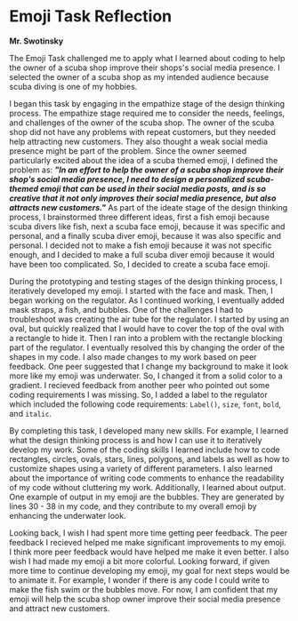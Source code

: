 # Emoji Task Reflection

**Mr. Swotinsky**

The Emoji Task challenged me to apply what I learned about coding to help the owner of a scuba shop improve their shops's social media presence.  I selected the owner of a scuba shop as my intended audience because scuba diving is one of my hobbies.  

I began this task by engaging in the empathize stage of the design thinking process.  The empathize stage required me to consider the needs, feelings, and challenges of the owner of the scuba shop.  The owner of the scuba shop did not have any problems with repeat customers, but they needed help attracting new customers.  They also thought a weak social media presence might be part of the problem.  Since the owner seemed particularly excited about the idea of a scuba themed emoji, I defined the problem as: ***"In an effort to help the owner of a scuba shop improve their shop's social media presence, I need to design a personalized scuba-themed emoji that can be used in their social media posts, and is so creative that it not only improves their social media presence, but also attracts new customers."*** As part of the ideate stage of the design thinking process, I brainstormed three different ideas, first a fish emoji because scuba divers like fish, next a scuba face emoji, because it was specific and personal, and a finally scuba diver emoji, because it was also specific and personal.  I decided not to make a fish emoji because it was not specific enough, and I decided to make a full scuba diver emoji because it would have been too complicated.  So, I decided to create a scuba face emoji.

During the prototyping and testing stages of the design thinking process, I iteratively developed my emoji.  I started with the face and mask.  Then, I began working on the regulator.  As I continued working, I eventually added mask straps, a fish, and bubbles.  One of the challenges I had to troubleshoot was creating the air tube for the regulator.  I started by using an oval, but quickly realized that I would have to cover the top of the oval with a rectangle to hide it.  Then I ran into a problem with the rectangle blocking part of the regulator.  I eventually resolved this by changing the order of the shapes in my code.  I also made changes to my work based on peer feedback.  One peer suggested that I change my background to make it look more like my emoji was underwater.  So, I changed it from a solid color to a gradient. I recieved feedback from another peer who pointed out some coding requirements I was missing.  So, I added a label to the regulator which included the following code requirements: `Label()`, `size`, `font`, `bold`, and `italic`.

By completing this task, I developed many new skills.  For example, I learned what the design thinking process is and how I can use it to iteratively develop my work.  Some of the coding skills I learned include how to code rectangles, circles, ovals, stars, lines, polygons, and labels as well as how to customize shapes using a variety of different parameters.  I also learned about the importance of writing code comments to enhance the readability of my code without cluttering my work. Additionally, I learned about output.  One example of output in my emoji are the bubbles.  They are generated by lines 30 - 38 in my code, and they contribute to my overall emoji by enhancing the underwater look.

Looking back, I wish I had spent more time getting peer feedback.  The peer feedback I recieved helped me make significant improvements to my emoji.  I think more peer feedback would have helped me make it even better.  I also wish I had made my emoji a bit more colorful.  Looking forward, if given more time to continue developing my emoji, my goal for next steps would be to animate it.  For example, I wonder if there is any code I could write to make the fish swim or the bubbles move.  For now, I am confident that my emoji will help the scuba shop owner improve their social media presence and attract new customers.
